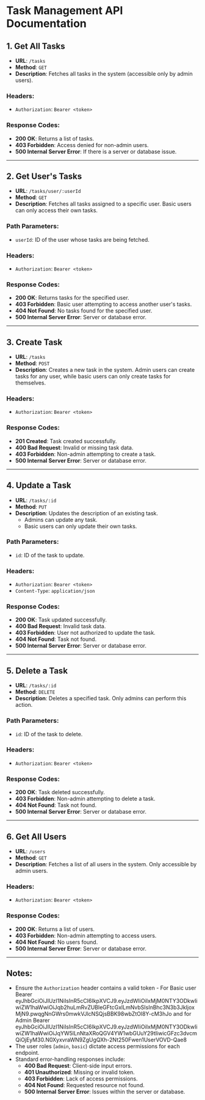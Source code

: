 # Task Management API Documentation

## 1. **Get All Tasks**
- **URL**: `/tasks`
- **Method**: `GET`
- **Description**: Fetches all tasks in the system (accessible only by admin users).

### **Headers**:
- `Authorization`: `Bearer <token>`

### **Response Codes**:
- **200 OK**: Returns a list of tasks.
- **403 Forbidden**: Access denied for non-admin users.
- **500 Internal Server Error**: If there is a server or database issue.

---

## 2. **Get User's Tasks**
- **URL**: `/tasks/user/:userId`
- **Method**: `GET`
- **Description**: Fetches all tasks assigned to a specific user. Basic users can only access their own tasks.

### **Path Parameters**:
- `userId`: ID of the user whose tasks are being fetched.

### **Headers**:
- `Authorization`: `Bearer <token>`

### **Response Codes**:
- **200 OK**: Returns tasks for the specified user.
- **403 Forbidden**: Basic user attempting to access another user's tasks.
- **404 Not Found**: No tasks found for the specified user.
- **500 Internal Server Error**: Server or database error.

---

## 3. **Create Task**
- **URL**: `/tasks`
- **Method**: `POST`
- **Description**: Creates a new task in the system. Admin users can create tasks for any user, while basic users can only create tasks for themselves.

### **Headers**:
- `Authorization`: `Bearer <token>`

### **Response Codes**:
- **201 Created**: Task created successfully.
- **400 Bad Request**: Invalid or missing task data.
- **403 Forbidden**: Non-admin attempting to create a task.
- **500 Internal Server Error**: Server or database error.

---

## 4. **Update a Task**
- **URL**: `/tasks/:id`
- **Method**: `PUT`
- **Description**: Updates the description of an existing task.  
  - Admins can update any task.  
  - Basic users can only update their own tasks.

### **Path Parameters**:
- `id`: ID of the task to update.

### **Headers**:
- `Authorization`: `Bearer <token>`
- `Content-Type`: `application/json`

### **Response Codes**:
- **200 OK**: Task updated successfully.
- **400 Bad Request**: Invalid task data.
- **403 Forbidden**: User not authorized to update the task.
- **404 Not Found**: Task not found.
- **500 Internal Server Error**: Server or database error.

---

## 5. **Delete a Task**
- **URL**: `/tasks/:id`
- **Method**: `DELETE`
- **Description**: Deletes a specified task. Only admins can perform this action.

### **Path Parameters**:
- `id`: ID of the task to delete.

### **Headers**:
- `Authorization`: `Bearer <token>`

### **Response Codes**:
- **200 OK**: Task deleted successfully.
- **403 Forbidden**: Non-admin attempting to delete a task.
- **404 Not Found**: Task not found.
- **500 Internal Server Error**: Server or database error.

---

## 6. **Get All Users**
- **URL**: `/users`
- **Method**: `GET`
- **Description**: Fetches a list of all users in the system. Only accessible by admin users.

### **Headers**:
- `Authorization`: `Bearer <token>`

### **Response Codes**:
- **200 OK**: Returns a list of users.
- **403 Forbidden**: Non-admin attempting to access users.
- **404 Not Found**: No users found.
- **500 Internal Server Error**: Server or database error.

---

## Notes:
- Ensure the `Authorization` header contains a valid token - For Basic user Bearer eyJhbGciOiJIUzI1NiIsInR5cCI6IkpXVCJ9.eyJzdWIiOiIxMjM0NTY3ODkwIiwiZW1haWwiOiJqb2huLmRvZUBleGFtcGxlLmNvbSIsInBhc3N3b3JkIjoxMjN9.pwqgNnGWrs0mwkVJlcNSQjsBBK98wbZtOl8Y-cM3hJo and for Admin Bearer eyJhbGciOiJIUzI1NiIsInR5cCI6IkpXVCJ9.eyJzdWIiOiIxMjM0NTY3ODkwIiwiZW1haWwiOiJqYW5lLnNtaXRoQGV4YW1wbGUuY29tIiwicGFzc3dvcmQiOjEyM30.N0XyxvraWN9ZgUgQXh-2Nt250Fwen1UserVOVD-Qae8
- The user roles (`admin`, `basic`) dictate access permissions for each endpoint.
- Standard error-handling responses include:
  - **400 Bad Request**: Client-side input errors.
  - **401 Unauthorized**: Missing or invalid token.
  - **403 Forbidden**: Lack of access permissions.
  - **404 Not Found**: Requested resource not found.
  - **500 Internal Server Error**: Issues within the server or database.
